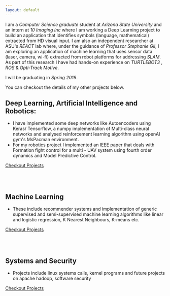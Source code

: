 ```yaml
---
layout: default
---
```


I am a _Computer Science graduate_ student at _Arizona State University_ and an intern at _10 Imaging Inc_ where I am working a Deep Learning project to build an application that identifies symbols (language, mathematical) extracted from HD visual input. I am also an independent researcher at ASU's _REACT_ lab where, under the guidance of _Professor Stephanie Gil_, I am exploring an application of machine learning that uses sensor data (laser, camera, wi-fi) extracted from robot platforms for addressing _SLAM_. As part of this research I have had hands-on experience on _TURTLEBOT3_ , _ROS_ & _Opti-Track Motive_. 

I will be graduating in _Spring 2019_.

You can checkout the details of my other projects below.

## [](#header-1) Deep Learning, Artificial Intelligence and Robotics:
*   I have implemented some deep networks like Autoencoders using Keras/ Tensorflow, a numpy implementation of Multi-class neural networks and analysed reinforcement learning algorithm using openAI gym's MsPacman environment.
*   For my robotics project I implemented an IEEE paper that deals with Formation fight control for a multi - UAV system using fourth order dynamics and Model Predictive Control.

[Checkout Projects](DL_AI_Robotics.md)


<br><br>
## [](#header-1) Machine Learning
*   These include recommender systems and implementation of generic supervised and semi-supervised machine learning algorithms like linear and logistic regression, K Nearest Neighbours, K-means etc. 

[Checkout Projects](ML_projects.md)


<br><br>

## [](#header-1) Systems and Security
*   Projects include linux systems calls, kernel programs and future projects on apache hadoop, software security

[Checkout Projects](Systems_DDS_Security.md)

